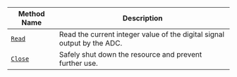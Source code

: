 Method Name | Description
----------- | -----------
[`Read`](/platform/build/configure/components/board/#read) | Read the current integer value of the digital signal output by the ADC.
[`Close`](/platform/build/configure/components/board/#close) | Safely shut down the resource and prevent further use.
